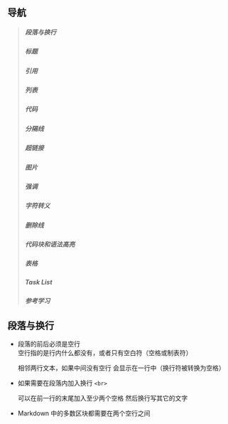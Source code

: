 ##  导航
> #####  段落与换行
> #####  标题
> #####  引用
> #####  列表
> #####  代码
> #####  分隔线
> #####  超链接
> #####  图片
> #####  强调
> #####  字符转义
> #####  删除线
> #####  代码块和语法高亮
> #####  表格
> #####  Task List
> #####
> #####
> #####
> #####
> #####
> #####
> #####
> #####  参考学习


##  段落与换行
+ 段落的前后必须是空行  
  空行指的是行内什么都没有，或者只有空白符（空格或制表符）
  
  相邻两行文本，如果中间没有空行 会显示在一行中（换行符被转换为空格）
  
+ 如果需要在段落内加入换行 `<br>`
  
  可以在前一行的末尾加入至少两个空格
  然后换行写其它的文字
  
+ Markdown 中的多数区块都需要在两个空行之间


 









































